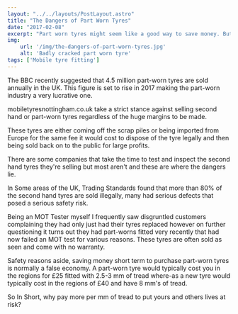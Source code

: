 ```yaml
---
layout: "../../layouts/PostLayout.astro"
title: "The Dangers of Part Worn Tyres"
date: "2017-02-08"
excerpt: "Part worn tyres might seem like a good way to save money. But you might be taking a huge risk..."
img:
    url: '/img/the-dangers-of-part-worn-tyres.jpg' 
    alt: 'Badly cracked part worn tyre'
tags: ['Mobile tyre fitting']
---
```

The BBC recently suggested that 4.5 million part-worn tyres are sold annually in the UK. This figure is set to rise in 2017 making the part-worn industry a very lucrative one. 

mobiletyresnottingham.co.uk take a strict stance against selling second hand or part-worn tyres regardless of the huge margins to be made.

These tyres are either coming off the scrap piles or being imported from Europe for the same fee it would cost to dispose of the tyre legally and then being sold back on to the public for large profits.

There are some companies that take the time to test and inspect the second hand tyres they're selling but most aren't and these are where the dangers lie. 

In Some areas of the UK, Trading Standards found that more than 80% of the second hand tyres are sold illegally, many had serious defects that posed a serious safety risk. 

Being an MOT Tester myself I frequently saw disgruntled customers complaining they had only just had their tyres replaced however on further questioning it turns out they had part-worns fitted very recently that had now failed an MOT test for various reasons. These tyres are often sold as seen and come with no warranty. 

Safety reasons aside, saving money short term to purchase part-worn tyres is normally a false economy. A part-worn tyre would typically cost you in the regions for £25 fitted with 2.5-3 mm of tread where-as a new tyre would typically cost in the regions of £40 and have 8 mm's of tread. 

So In Short, why pay more per mm of tread to put yours and others lives at risk?